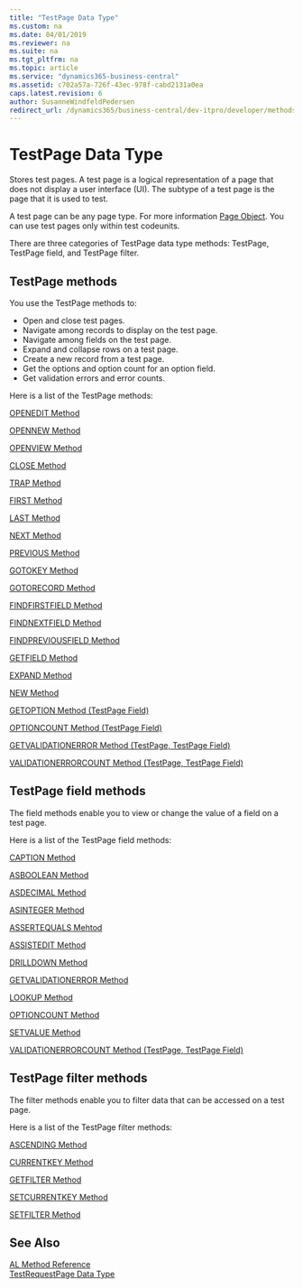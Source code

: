 ```yaml
---
title: "TestPage Data Type"
ms.custom: na
ms.date: 04/01/2019
ms.reviewer: na
ms.suite: na
ms.tgt_pltfrm: na
ms.topic: article
ms.service: "dynamics365-business-central"
ms.assetid: c702a57a-726f-43ec-978f-cabd2131a0ea
caps.latest.revision: 6
author: SusanneWindfeldPedersen
redirect_url: /dynamics365/business-central/dev-itpro/developer/methods-auto/library
---
```

# TestPage Data Type
Stores test pages. A test page is a logical representation of a page that does not display a user interface (UI). The subtype of a test page is the page that it is used to test.  
  
A test page can be any page type. For more information [Page Object](../devenv-page-object.md). You can use test pages only within test codeunits.

There are three categories of TestPage data type methods: TestPage, TestPage field, and TestPage filter.
  
## TestPage methods
You use the TestPage methods to:
-   Open and close test pages.
-   Navigate among records to display on the test page.
-   Navigate among fields on the test page.
-   Expand and collapse rows on a test page.
-   Create a new record from a test page.
-   Get the options and option count for an option field.
-   Get validation errors and error counts.

Here is a list of the TestPage methods:

[OPENEDIT Method](../methods/devenv-openedit-method-testpage.md)

[OPENNEW Method](../methods/devenv-opennew-method-testpage.md)

[OPENVIEW Method](../methods/devenv-openview-method-testpage.md)

[CLOSE Method](../methods/devenv-close-method-testpage.md)

[TRAP Method](../methods/devenv-trap-method-testpage.md)

[FIRST Method](../methods/devenv-first-method-testpage.md)

[LAST Method](../methods/devenv-last-method-testpage.md)

[NEXT Method](../methods/devenv-next-method-testpage.md)

[PREVIOUS Method](../methods/devenv-previous-method-testpage.md)

[GOTOKEY Method](../methods/devenv-gotokey-method-testpage.md)

[GOTORECORD Method](../methods/devenv-gotorecord-method-testpage.md)

[FINDFIRSTFIELD Method](../methods/devenv-findfirstfield-method-testpage.md)

[FINDNEXTFIELD Method](../methods/devenv-findnextfield-method-testpage.md)

[FINDPREVIOUSFIELD Method](../methods/devenv-findpreviousfield-method-testpage.md)

[GETFIELD Method](../methods/devenv-getfield-method-testpage.md) 

[EXPAND Method](../methods/devenv-expand-method-testpage.md)

[NEW Method](../methods/devenv-new-method-testpage.md)

[GETOPTION Method (TestPage Field)](../methods/devenv-getoption-method-testpage-field.md)

[OPTIONCOUNT Method (TestPage Field)](../methods/devenv-optioncount-method-testpage-field.md)

[GETVALIDATIONERROR Method (TestPage, TestPage Field)](../methods/devenv-getvalidationerror-method-testpage-testpage-field.md)

[VALIDATIONERRORCOUNT Method (TestPage, TestPage Field)](../methods/devenv-validationerrorcount-method-testpage-testpage-field.md)

## TestPage field methods
The field methods enable you to view or change the value of a field on a test page.

Here is a list of the TestPage field methods:

[CAPTION Method](../methods/devenv-caption-method-fieldref-testpage-field.md)

[ASBOOLEAN Method](../methods/devenv-asboolean-method-testpage-field.md)

[ASDECIMAL Method](../methods/devenv-asdecimal-method-testpage-field.md)

[ASINTEGER Method](../methods/devenv-asinteger-method-testpage-field.md)

[ASSERTEQUALS Mehtod](../methods/devenv-assertequals-method-testpage-field.md)

[ASSISTEDIT Method](../methods/devenv-assistedit-method-testpage-field.md)

[DRILLDOWN Method](../methods/devenv-drilldown-method-testpage-field.md)

[GETVALIDATIONERROR Method](../methods/devenv-getvalidationerror-method-testpage-testpage-field.md)

[LOOKUP Method](../methods/devenv-lookup-method-testpage-field.md)

[OPTIONCOUNT Method](../methods/devenv-optioncount-method-testpage-field.md)

[SETVALUE Method](../methods/devenv-setvalue-method-testpage-field.md)

[VALIDATIONERRORCOUNT Method \(TestPage, TestPage Field\)](../methods/devenv-validationerrorcount-method-testpage-testpage-field.md)

## TestPage filter methods
The filter methods enable you to filter data that can be accessed on a test page.

Here is a list of the TestPage filter methods:

[ASCENDING Method](../methods/devenv-ascending-method-testpage-filter.md)

[CURRENTKEY Method](../methods/devenv-currentkey-method-testpage-filter.md)

[GETFILTER Method](../methods/devenv-getfilter-method-testpage-filter.md)

[SETCURRENTKEY Method](../methods/devenv-setcurrentkey-method-testpage-filter.md)

[SETFILTER Method](../methods/devenv-setfilter-method-testpage-filter.md)

## See Also
[AL Method Reference](../methods/devenv-al-method-reference.md)  
[TestRequestPage Data Type](devenv-testrequestpage-data-type.md)  